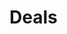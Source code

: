 # <a name="deals"></a>Deals

<!--
GET http|https://tapi.sellf.io/v1/deals -> puborg_v1_deals.index
POST http|https://tapi.sellf.io/v1/deals -> puborg_v1_deals.create
GET http|https://tapi.sellf.io/v1/deals/<int:rid> -> puborg_v1_deals.read
PUT|PATCH http|https://tapi.sellf.io/v1/deals/<int:rid> -> puborg_v1_deals.update
DELETE http|https://tapi.sellf.io/v1/deals/<int:rid> -> puborg_v1_deals.delete
POST http|https://tapi.sellf.io/v1/deals -> puborg_v1_deals.create_deal
-->